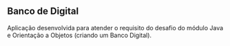 ## Banco de Digital

Aplicação desenvolvida para atender o requisito do desafio do módulo Java e Orientação a Objetos (criando um Banco Digital).